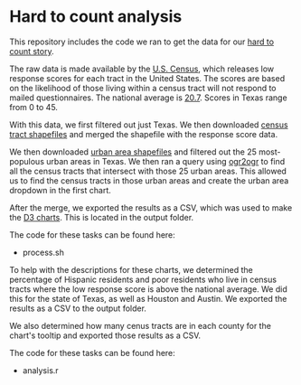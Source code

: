 # Hard to count analysis

This repository includes the code we ran to get the data for our [hard to count story](https://apps.texastribune.org/texas-census-2020-hard-to-count/).

The raw data is made available by the [U.S. Census](https://www.census.gov/roam), which releases low response scores for each tract in the United States. The scores are based on the likelihood of those living within a census tract will not respond to mailed questionnaires. The national average is [20.7](https://www2.census.gov/geo/pdfs/maps-data/maps/roam/ROAM_User_Guide.pdf). Scores in Texas range from 0 to 45.

With this data, we first filtered out just Texas. We then downloaded [census tract shapefiles](https://www.census.gov/cgi-bin/geo/shapefiles/index.php) and merged the shapefile with the response score data.

We then downloaded [urban area shapefiles](https://www.census.gov/geo/maps-data/data/cbf/cbf_ua.html) and filtered out the 25 most-populous urban areas in Texas. We then ran a query using [ogr2ogr](http://www.gdal.org/ogr2ogr.html) to find all the census tracts that intersect with those 25 urban areas. This allowed us to find the census tracts in those urban areas and create the urban area dropdown in the first chart.

After the merge, we exported the results as a CSV, which was used to make the [D3 charts](https://github.com/d3/d3). This is located in the output folder.

The code for these tasks can be found here:

  * process.sh


To help with the descriptions for these charts, we determined the percentage of Hispanic residents and poor residents who live in census tracts where the low response score is above the national average. We did this for the state of Texas, as well as Houston and Austin. We exported the results as a CSV to the output folder.

We also determined how many cenus tracts are in each county for the chart's tooltip and exported those results as a CSV.

The code for these tasks can be found here:

  * analysis.r
